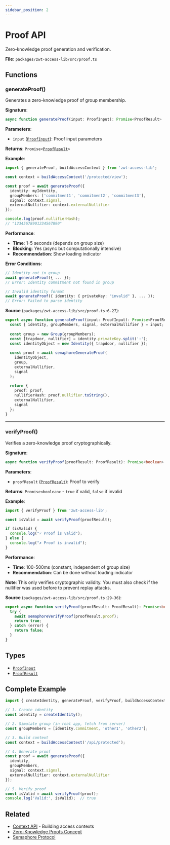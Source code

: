 ```yaml
---
sidebar_position: 2
---
```


# Proof API

Zero-knowledge proof generation and verification.

**File**: `packages/zwt-access-lib/src/proof.ts`

## Functions

### generateProof()

Generates a zero-knowledge proof of group membership.

**Signature**:
```typescript
async function generateProof(input: ProofInput): Promise<ProofResult>
```

**Parameters**:
- `input` ([`ProofInput`](types#proofinput)): Proof input parameters

**Returns**: `Promise<`[`ProofResult`](types#proofresult)`>`

**Example**:
```typescript
import { generateProof, buildAccessContext } from 'zwt-access-lib';

const context = buildAccessContext('/protected/view');

const proof = await generateProof({
  identity: myIdentity,
  groupMembers: ['commitment1', 'commitment2', 'commitment3'],
  signal: context.signal,
  externalNullifier: context.externalNullifier
});

console.log(proof.nullifierHash);
// "12345678901234567890"
```

**Performance**:
- **Time**: 1-5 seconds (depends on group size)
- **Blocking**: Yes (async but computationally intensive)
- **Recommendation**: Show loading indicator

**Error Conditions**:
```typescript
// Identity not in group
await generateProof({ ... });
// Error: Identity commitment not found in group

// Invalid identity format
await generateProof({ identity: { privateKey: "invalid" }, ... });
// Error: Failed to parse identity
```

**Source** (`packages/zwt-access-lib/src/proof.ts:6-27`):
```typescript
export async function generateProof(input: ProofInput): Promise<ProofResult> {
  const { identity, groupMembers, signal, externalNullifier } = input;
  
  const group = new Group(groupMembers);
  const [trapdoor, nullifier] = identity.privateKey.split(':');
  const identityObject = new Identity({ trapdoor, nullifier });
  
  const proof = await semaphoreGenerateProof(
    identityObject,
    group,
    externalNullifier,
    signal
  );
  
  return {
    proof: proof,
    nullifierHash: proof.nullifier.toString(),
    externalNullifier,
    signal
  };
}
```

---

### verifyProof()

Verifies a zero-knowledge proof cryptographically.

**Signature**:
```typescript
async function verifyProof(proofResult: ProofResult): Promise<boolean>
```

**Parameters**:
- `proofResult` ([`ProofResult`](types#proofresult)): Proof to verify

**Returns**: `Promise<boolean>` - `true` if valid, `false` if invalid

**Example**:
```typescript
import { verifyProof } from 'zwt-access-lib';

const isValid = await verifyProof(proofResult);

if (isValid) {
  console.log("✓ Proof is valid");
} else {
  console.log("✗ Proof is invalid");
}
```

**Performance**:
- **Time**: 100-500ms (constant, independent of group size)
- **Recommendation**: Can be done without loading indicator

**Note**: This only verifies cryptographic validity. You must also check if the nullifier was used before to prevent replay attacks.

**Source** (`packages/zwt-access-lib/src/proof.ts:29-36`):
```typescript
export async function verifyProof(proofResult: ProofResult): Promise<boolean> {
  try {
    await semaphoreVerifyProof(proofResult.proof);
    return true;
  } catch (error) {
    return false;
  }
}
```

## Types

- [`ProofInput`](types#proofinput)
- [`ProofResult`](types#proofresult)

## Complete Example

```typescript
import { createIdentity, generateProof, verifyProof, buildAccessContext } from 'zwt-access-lib';

// 1. Create identity
const identity = createIdentity();

// 2. Simulate group (in real app, fetch from server)
const groupMembers = [identity.commitment, 'other1', 'other2'];

// 3. Build context
const context = buildAccessContext('/api/protected');

// 4. Generate proof
const proof = await generateProof({
  identity,
  groupMembers,
  signal: context.signal,
  externalNullifier: context.externalNullifier
});

// 5. Verify proof
const isValid = await verifyProof(proof);
console.log('Valid:', isValid);  // true
```

## Related

- [Context API](context) - Building access contexts
- [Zero-Knowledge Proofs Concept](../../concepts/zero-knowledge-proofs)
- [Semaphore Protocol](../../concepts/semaphore-protocol)
